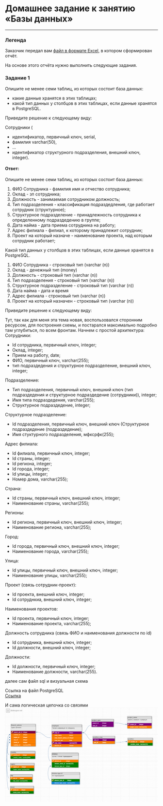 # Домашнее задание к занятию «Базы данных»

---
### Легенда

Заказчик передал вам [файл в формате Excel](https://github.com/netology-code/sdb-homeworks/blob/main/resources/hw-12-1.xlsx), в котором сформирован отчёт. 

На основе этого отчёта нужно выполнить следующие задания.

### Задание 1

Опишите не менее семи таблиц, из которых состоит база данных:

- какие данные хранятся в этих таблицах;
- какой тип данных у столбцов в этих таблицах, если данные хранятся в PostgreSQL.

Приведите решение к следующему виду:

Сотрудники (

- идентификатор, первичный ключ, serial,
- фамилия varchar(50),
- ...
- идентификатор структурного подразделения, внешний ключ, integer).

#### Ответ: 
Опишите не менее семи таблиц, из которых состоит база данных:  
1. ФИО Сотрудника - фамилия имя и отчество сотрудника;
2. Оклад - зп сотрудника;
3. Должность - занимаемая сотрудником должность;
4. Тип подразделения - классификация подраздедления, где работает сотрудник (структурное);
5. Структурное подразделение - принадлежность сотрудника к определенному подраздедению в группе;
6. Дата найма - дата приема сотрудника на работу;
7. Адрес филиала - филиал, к которому принадлежит сотрудник;
8. Проект на который назначе - наименование проекта, над которым сотрудник работает;

Какой тип данных у столбцов в этих таблицах, если данные хранятся в PostgreSQL.

1. ФИО Сотрудника - строковый тип (varchar (n))
2. Оклад - денежный тип (money)
3. Должность - строковый тип (varchar (n))
4. Тип подразделения - строковый тип (varchar (n))
5. Структурное подразделение - строковый тип (varchar (n))
6. Дата найма - дата и время
7. Адрес филиала - строковый тип (varchar (n))
8. Проект на который назначен - строковый тип (varchar (n))
   
Приведите решение к следующему виду:    

Тут, так как для меня эта тема новая, воспользовался сторонним ресурсом, для построения схемы, и постарался максимально подробно там углубиться, по всем фронтам. 
Начнем с простой архитектура:   
Сотрудники:  
   - Id сотрудника, первичный ключ, integer;  
   - Оклад, integer;  
   - Прием на работу, date;  
   - ФИО, первичный ключ, varchar(255);  
   - тип подраздедения и структурное подразделение, внешний ключ, integer;  
  
Подразделение:  
   - Тип подразделения, первичный ключ, внешний ключ (тип подраздедения и структурное подраздедение (сотрудники)), integer;   
   - Имя типа подраздедения, varchar(255);  
   - Структурное подраздедение, integer;  
  
Структурное подразделение:  
   - Id подразделения, первичный ключ, внешний ключ (Структурное подраздедение (подраздедение);  
   - Имя стуктурного подразделения, мфксрфк(255);  
  
Адрес филиала:  
   - Id филиала, первичный ключ, integer;  
   - Id страны, integer;  
   - Id региона, integer;  
   - Id города, integer;
   - Id улицы, integer;
   - Номер дома, varchar(255);

Страна:
   - Id страны, первичный ключ, внешний ключ, integer;
   - Наименование страны, varchar(255);

Регионы:
   - Id региона, первичный ключ, внешний ключ, integer;
   - Наименование региона, varchar(255);

Город: 
   - Id города, первичный ключ, внешний ключ, integer;
   - Наименование города, varchar(255);

Улица:  
   - Id улицы, первичный ключ, внешний ключ, integer;  
   - Наименование улицы, varchar(255);  
  
Проект (связь сотрудник-проект):   
   - Id проекта, внешний ключ, integer;  
   - Id сотруднкиа, внешний ключ, integer;  
  
Наименования проектов:  
  - Id проекта, первичный ключ, integer;
  - Наименование проекта, varchar(255);

Должность сотрудника (связь ФИО и наименования должности по id) 
   - Id сотрудника, внешний ключ, integer;
   - Id должности, внешний ключ, integer;

Должности:
   - Id должности, первичный ключ, integer;
   - Наименование должности, varchar(255).

далее сам файл sql и визуальная схема

Ссылка на файл PostgreSQL  
[Ссылка](https://github.com/Karhq/12.1_hw_BD/blob/main/BD_PostreSQL.sql)  

И сама логическая цепочка со связями  
![Картинка](https://github.com/Karhq/12.1_hw_BD/blob/main/%D0%A1%D1%85%D0%B5%D0%BC%D0%B0%20%D0%91%D0%94.png)  
